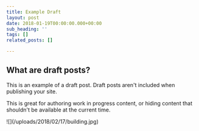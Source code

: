 ```yaml
---
title: Example Draft
layout: post
date: 2018-01-19T00:00:00.000+00:00
sub_heading: ''
tags: []
related_posts: []

---
```

## What are draft posts?

This is an example of a draft post. Draft posts aren't included when publishing your site.

This is great for authoring work in progress content, or hiding content that shouldn't be available at the current time.

<p> ![](/uploads/2018/02/17/building.jpg) </p>